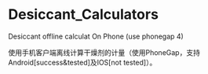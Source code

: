 # Desiccant_Calculators

Desiccant offline calculat On Phone (use phonegap 4)

使用手机客户端离线计算干燥剂的计量（使用PhoneGap，支持Android[success&tested]及IOS[not tested]）。
